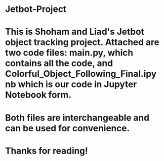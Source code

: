 # Jetbot-Project

# This is Shoham and Liad's Jetbot object tracking project. Attached are two code files: main.py, which contains all the code, and Colorful_Object_Following_Final.ipynb which is our code in Jupyter Notebook form.
# Both files are interchangeable and can be used for convenience.
# Thanks for reading!
